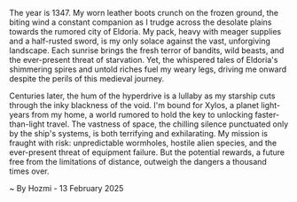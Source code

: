 
The year is 1347.  My worn leather boots crunch on the frozen ground, the biting wind a constant companion as I trudge across the desolate plains towards the rumored city of Eldoria.  My pack, heavy with meager supplies and a half-rusted sword, is my only solace against the vast, unforgiving landscape.  Each sunrise brings the fresh terror of bandits, wild beasts, and the ever-present threat of starvation. Yet, the whispered tales of Eldoria's shimmering spires and untold riches fuel my weary legs, driving me onward despite the perils of this medieval journey.

Centuries later, the hum of the hyperdrive is a lullaby as my starship cuts through the inky blackness of the void.  I'm bound for Xylos, a planet light-years from my home, a world rumored to hold the key to unlocking faster-than-light travel.  The vastness of space, the chilling silence punctuated only by the ship's systems, is both terrifying and exhilarating.  My mission is fraught with risk: unpredictable wormholes, hostile alien species, and the ever-present threat of equipment failure.  But the potential rewards, a future free from the limitations of distance, outweigh the dangers a thousand times over.

~ By Hozmi - 13 February 2025
